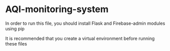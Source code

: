 # AQI-monitoring-system
In order to run this file, you should install Flask and Firebase-admin modules using pip

It is recommended that you create a virtual environment before running these files
